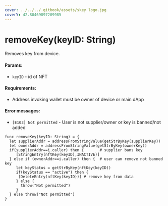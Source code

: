 ```yaml
---
cover: ../../../.gitbook/assets/skey logo.jpg
coverY: 42.80469897209985
---
```


# removeKey(keyID: String)

Removes key from device.

#### Params:

* `keyID` - id of NFT

#### Requirements:

* Address invoking wallet must be owner of device or main dApp

#### Error messages:

* `[E103] Not permitted` - User is not supplier/owner or key is banned/not added

```
func removeKey(keyID: String) = {
  let supplierAddr = addressFromStringValue(getStrByKey(supplierKey))
  let ownerAddr = addressFromStringValue(getStrByKey(ownerKey))
  if(supplierAddr==i.caller) then {       # supplier bans key
     [StringEntry(nftKey(keyID),INACTIVE)]
  } else if (ownerAddr==i.caller) then {  # user can remove not banned key
     let keyStatus = getStrByKey(nftKey(keyID))
     if(keyStatus == "active") then {           
      [DeleteEntry(nftKey(keyID))] # remove key from data
     } else {
       throw("Not permitted")
     }
  } else throw("Not permitted")
}
```
